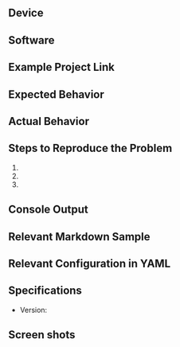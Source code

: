 ## Device

## Software

## Example Project Link

## Expected Behavior

## Actual Behavior

## Steps to Reproduce the Problem

  1.
  2.
  3.

## Console Output

## Relevant Markdown Sample

## Relevant Configuration in YAML

## Specifications

  - Version:
  
## Screen shots
